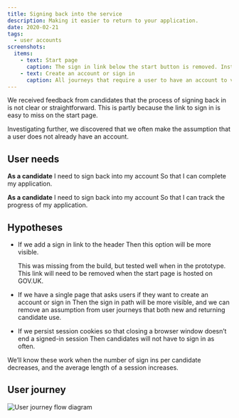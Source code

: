 ```yaml
---
title: Signing back into the service
description: Making it easier to return to your application.
date: 2020-02-21
tags:
  - user accounts
screenshots:
  items:
    - text: Start page
      caption: The sign in link below the start button is removed. Instead there is a link in the header, that is shown to all signed out users.
    - text: Create an account or sign in
      caption: All journeys that require a user to have an account to view an application, are directed to this page. If a user already has an account, we can ask for their email address on this page. If a user does not have an account, they are asked to check if the service is ready for them before continuing.
---
```


We received feedback from candidates that the process of signing back in is not clear or straightforward. This is partly because the link to sign in is easy to miss on the start page.

Investigating further, we discovered that we often make the assumption that a user does not already have an account.

## User needs

**As a candidate**
I need to sign back into my account
So that I can complete my application.

**As a candidate**
I need to sign back into my account
So that I can track the progress of my application.

## Hypotheses

- If we add a sign in link to the header
  Then this option will be more visible.

  This was missing from the build, but tested well when in the prototype. This link will need to be removed when the start page is hosted on GOV.UK.

- If we have a single page that asks users if they want to create an account or sign in
  Then the sign in path will be more visible, and we can remove an assumption from user journeys that both new and returning candidate use.

- If we persist session cookies so that closing a browser window doesn’t end a signed-in session
  Then candidates will not have to sign in as often.

We’ll know these work when the number of sign ins per candidate decreases, and the average length of a session increases.

## User journey

![User journey flow diagram](flow.svg)
